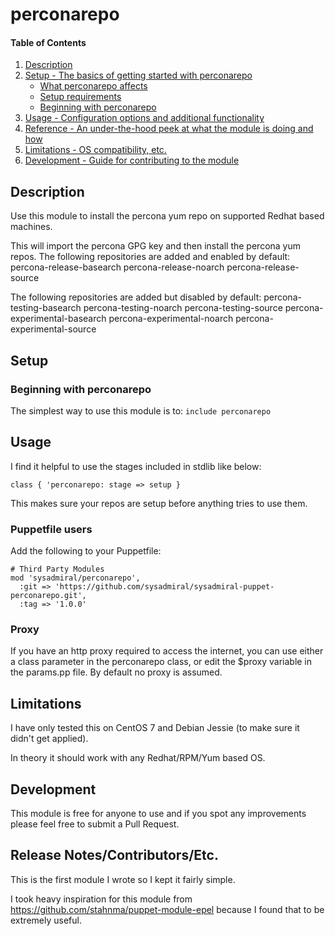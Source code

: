 # perconarepo

#### Table of Contents

1. [Description](#description)
1. [Setup - The basics of getting started with perconarepo](#setup)
    * [What perconarepo affects](#what-perconarepo-affects)
    * [Setup requirements](#setup-requirements)
    * [Beginning with perconarepo](#beginning-with-perconarepo)
1. [Usage - Configuration options and additional functionality](#usage)
1. [Reference - An under-the-hood peek at what the module is doing and how](#reference)
1. [Limitations - OS compatibility, etc.](#limitations)
1. [Development - Guide for contributing to the module](#development)

## Description

Use this module to install the percona yum repo on supported Redhat based machines.

This will import the percona GPG key and then install the percona yum repos. The following repositories are added and enabled by default:
percona-release-basearch
percona-release-noarch
percona-release-source

The following repositories are added but disabled by default:
percona-testing-basearch
percona-testing-noarch
percona-testing-source
percona-experimental-basearch
percona-experimental-noarch
percona-experimental-source

## Setup

### Beginning with perconarepo

The simplest way to use this module is to: `include perconarepo`

## Usage

I find it helpful to use the stages included in stdlib like below:

```puppet
class { 'perconarepo: stage => setup }
```

This makes sure your repos are setup before anything tries to use them.

### Puppetfile users

Add the following to your Puppetfile:

```puppet
# Third Party Modules
mod 'sysadmiral/perconarepo',
  :git => 'https://github.com/sysadmiral/sysadmiral-puppet-perconarepo.git',
  :tag => '1.0.0'
```

### Proxy

If you have an http proxy required to access the internet, you can use either a class parameter in the perconarepo class, or edit the $proxy variable in the params.pp file. By default no proxy is assumed.

## Limitations

I have only tested this on CentOS 7 and Debian Jessie (to make sure it didn't get applied).

In theory it should work with any Redhat/RPM/Yum based OS.

## Development

This module is free for anyone to use and if you spot any improvements please feel free to submit a Pull Request.

## Release Notes/Contributors/Etc.

This is the first module I wrote so I kept it fairly simple.

I took heavy inspiration for this module from https://github.com/stahnma/puppet-module-epel because I found that to be extremely useful.
